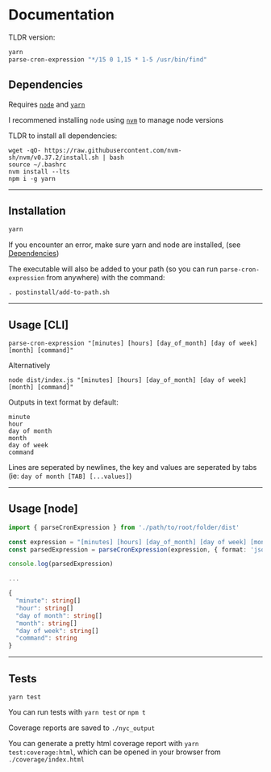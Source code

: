 # Documentation

TLDR version:

```sh
yarn
parse-cron-expression "*/15 0 1,15 * 1-5 /usr/bin/find"
```

## Dependencies

Requires [`node`](https://nodejs.org/en/) and [`yarn`](https://www.npmjs.com/package/yarn)

I recommened installing `node` using [`nvm`](https://github.com/nvm-sh/nvm) to manage node versions

TLDR to install all dependencies:

```
wget -qO- https://raw.githubusercontent.com/nvm-sh/nvm/v0.37.2/install.sh | bash
source ~/.bashrc
nvm install --lts
npm i -g yarn
```

---

## Installation

```sh
yarn
```

If you encounter an error, make sure yarn and node are installed, (see [Dependencies](##Dependencies))

The executable will also be added to your path (so you can run `parse-cron-expression` from anywhere) with the command:
```
. postinstall/add-to-path.sh
```

---

## Usage [CLI]

```
parse-cron-expression "[minutes] [hours] [day_of_month] [day of week] [month] [command]"
```
Alternatively
```
node dist/index.js "[minutes] [hours] [day_of_month] [day of week] [month] [command]"
```

Outputs in text format by default:
```
minute
hour
day of month
month
day of week
command
```
Lines are seperated by newlines, the key and values are seperated by tabs (ie: `day of month [TAB] [...values]`)

---

## Usage [node]

```ts
import { parseCronExpression } from './path/to/root/folder/dist'

const expression = "[minutes] [hours] [day_of_month] [day of week] [month] [command]"
const parsedExpression = parseCronExpression(expression, { format: 'json' })

console.log(parsedExpression)

...

{
  "minute": string[]
  "hour": string[]
  "day of month": string[]
  "month": string[]
  "day of week": string[]
  "command": string
}
```

---

## Tests

```
yarn test
```

You can run tests with `yarn test` or `npm t`

Coverage reports are saved to `./nyc_output`

You can generate a pretty html coverage report with `yarn test:coverage:html`, which can be opened in your browser from `./coverage/index.html` 
